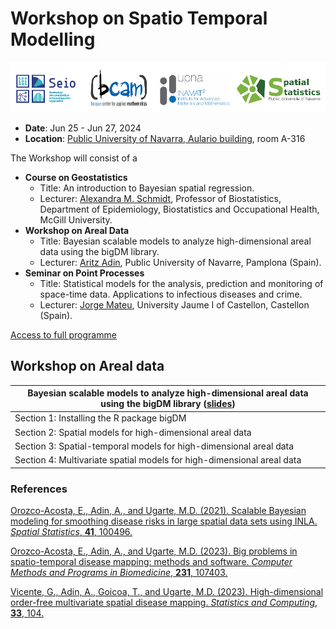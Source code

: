 # Workshop on Spatio Temporal Modelling
![](img/Logos.png)

- **Date**: Jun 25 - Jun 27, 2024 
- **Location**: [Public University of Navarra, Aulario building](https://www.google.com/maps/place/Aulario+UPNA+-+NUP+Ikasgelategiak/@42.8016298,-1.6396925,16z/data=!4m6!3m5!1s0xd5093b32f073a5f:0x11d48325aebca284!8m2!3d42.8004872!4d-1.6367383!16s%2Fg%2F11bx55hcgs?entry=tts), room A-316

The Workshop will consist of a
- **Course on Geostatistics**
  - Title: An introduction to Bayesian spatial regression.
  - Lecturer: [Alexandra M. Schmidt](http://alex-schmidt.research.mcgill.ca/), Professor of Biostatistics, Department of Epidemiology, Biostatistics and Occupational Health, McGill University.
- **Workshop on Areal Data**
  - Title: Bayesian scalable models to analyze high-dimensional areal data using the bigDM library.
  - Lecturer: [Aritz Adin](https://github.com/aritz-adin), Public University of Navarre, Pamplona (Spain).
- **Seminar on Point Processes**
  - Title: Statistical models for the analysis, prediction and monitoring of space-time data. Applications to infectious diseases and crime.
  - Lecturer: [Jorge Mateu](https://www3.uji.es/~mateu/), University Jaume I of Castellon, Castellon (Spain).

[Access to full programme](https://www2.unavarra.es/gesadj/inst_inamat/archivos-pdf/Program_STWorkshop_Pamplona.pdf)


## Workshop on Areal data

| Bayesian scalable models to analyze high-dimensional areal data using the bigDM library ([slides](./Workshop_ArealData.pdf)) |
|------------------------------------------------------------------------------------------------------------------------------|
| Section 1: Installing the R package bigDM                                                                                    |
| Section 2: Spatial models for high-dimensional areal data                                                                    |
| Section 3: Spatial-temporal models for high-dimensional areal data                                                           |
| Section 4: Multivariate spatial models for high-dimensional areal data                                                       |


### References

[Orozco-Acosta, E., Adin, A., and Ugarte, M.D. (2021). Scalable Bayesian modeling for smoothing disease risks in large spatial data sets using INLA. _Spatial Statistics_, __41__, 100496.](https://doi.org/10.1016/j.spasta.2021.100496)

[Orozco-Acosta, E., Adin, A., and Ugarte, M.D. (2023). Big problems in spatio-temporal disease mapping: methods and software. _Computer Methods and Programs in Biomedicine_, __231__, 107403.](https://doi.org/10.1016/j.cmpb.2023.107403)

[Vicente, G., Adin, A., Goicoa, T., and Ugarte, M.D. (2023). High-dimensional order-free multivariate spatial disease mapping. _Statistics and Computing_, __33__, 104.](https://doi.org/10.1007/s11222-023-10263-x)
